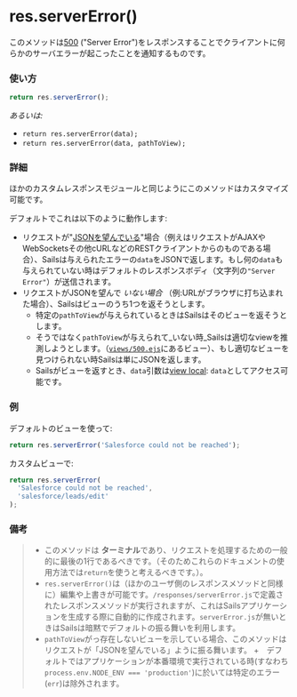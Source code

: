 # res.serverError()

このメソッドは[500](http://en.wikipedia.org/wiki/List_of_HTTP_status_codes#5xx_Server_Error) ("Server Error")をレスポンスすることでクライアントに何らかのサーバエラーが起こったことを通知するものです。


### 使い方

```js
return res.serverError();
```

_あるいは:_
+ `return res.serverError(data);`
+ `return res.serverError(data, pathToView);`


### 詳細

ほかのカスタムレスポンスモジュールと同じようにこのメソッドはカスタマイズ可能です。

デフォルトでこれは以下のように動作します:

+ リクエストが"[JSONを望んでいる](http://sailsjs.org/documentation/reference/req/req.wantsJSON.html)"場合（例えはリクエストがAJAXやWebSocketsその他cURLなどのRESTクライアントからのものである場合）、Sailsは与えられたエラーの`data`をJSONで返します。もし何の`data`も与えられていない時はデフォルトのレスポンスボディ（文字列の`"Server Error"`）が送信されます。
+ リクエストがJSONを望んで _いない場合_ （例:URLがブラウザに打ち込まれた場合）、Sailsはビューのうち1つを返そうとします。
  + 特定の`pathToView`が与えられているときはSailsはそのビューを返そうとします。
  + そうではなく`pathToView`が与えられて_いない時_Sailsは適切なviewを推測しようとします。（[`views/500.ejs`](http://sailsjs.org/documentation/anatomy/myApp/views/500.ejs.html)にあるビュー）、もし適切なビューを見つけられない時Sailsは単にJSONを返します。
  + Sailsがビューを返すとき、`data`引数は[view local](http://sailsjs.org/documentation/concepts/Views/Locals.html): `data`としてアクセス可能です。



### 例

デフォルトのビューを使って:

```javascript
return res.serverError('Salesforce could not be reached');
```

カスタムビューで:

```javascript
return res.serverError(
  'Salesforce could not be reached',
  'salesforce/leads/edit'
);
```


### 備考
> + このメソッドは **ターミナル**であり、リクエストを処理するための一般的に最後の1行であるべきです。（そのためこれらのドキュメントの使用方法では`return`を使うと考えるべきです。）。
>+ `res.serverError()`は（ほかのユーザ側のレスポンスメソッドと同様に）編集や上書きが可能です。`/responses/serverError.js`で定義されたレスポンスメソッドが実行されますが、これはSailsアプリケーションを生成する際に自動的に作成されます。`serverError.js`が無いときはSailsは暗黙でデフォルトの振る舞いを利用します。
>+ `pathToView`がっ存在しないビューを示している場合、このメソッドはリクエストが「JSONを望んでいる」ように振る舞います。
>+　デフォルトではアプリケーションが本番環境で実行されている時(すなわち`process.env.NODE_ENV === 'production'`)に於いては特定のエラー(`err`)は除外されます。



<docmeta name="uniqueID" value="resserverError551750">
<docmeta name="displayName" value="res.serverError()">
